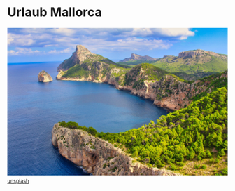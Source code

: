 # Urlaub Mallorca

![](mallorca-cover.jpg)
<small>[unsplash](https://unsplash.com/photos/jJT1cnE4SZ8)</small>